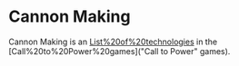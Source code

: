 # Cannon Making

Cannon Making is an [List%20of%20technologies](advance) in the [Call%20to%20Power%20games]("Call to Power" games).